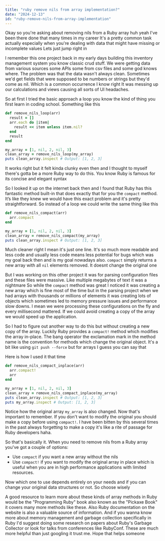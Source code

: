 ```yaml
---
title: "ruby remove nils from array implementation?"
date: "2024-12-13"
id: "ruby-remove-nils-from-array-implementation"
---
```


Okay so you're asking about removing nils from a Ruby array huh yeah I've been there done that many times in my career It's a pretty common task actually especially when you're dealing with data that might have missing or incomplete values Lets just jump right in

I remember this one project back in my early days building this inventory management system you know classic crud stuff. We were getting data from various sources some APIs some from csv files and some god knows where. The problem was that the data wasn't always clean. Sometimes we'd get fields that were supposed to be numbers or strings but they'd come as nil. Which is a common occurrence I know right It was messing up our calculations and views causing all sorts of UI headaches.

So at first I tried the basic approach a loop you know the kind of thing you first learn in coding school. Something like this

```ruby
def remove_nils_loop(arr)
  result = []
  arr.each do |item|
    result << item unless item.nil?
  end
  result
end

my_array = [1, nil, 2, nil, 3]
clean_array = remove_nils_loop(my_array)
puts clean_array.inspect # Output: [1, 2, 3]
```
It works right but it felt kinda clunky even then and I thought to myself there's gotta be a more Ruby way to do this. You know Ruby is famous for its concise and elegant syntax

So I looked it up on the internet back then and I found that Ruby has this fantastic method built-in that does exactly that for you the `compact` method. It’s like they knew we would have this exact problem and it's pretty straightforward. So instead of a loop we could write the same thing like this

```ruby
def remove_nils_compact(arr)
  arr.compact
end

my_array = [1, nil, 2, nil, 3]
clean_array = remove_nils_compact(my_array)
puts clean_array.inspect # Output: [1, 2, 3]
```

Much cleaner right I mean it's just one line. It's so much more readable and less code and usually less code means less potential for bugs which was my goal back then and is my goal nowadays also. `compact` simply returns a new array with all `nil` elements removed. It doesnt change the original one

But I was working on this other project it was for parsing configuration files and these files were massive. Like multiple megabytes of text it was a nightmare So while the `compact` method was great I noticed it was creating a new array which is fine most of the time but in the parsing project when we had arrays with thousands or millions of elements it was creating lots of objects which sometimes led to memory pressure issues and performance slow downs. I mean we were processing these configurations on the fly and every millisecond mattered. If we could avoid creating a copy of the array we would speed up the application.

So I had to figure out another way to do this but without creating a new copy of the array. Luckily Ruby provides a `compact!` method which modifies the array in-place. The bang operator the exclamation mark in the method name is the convention for methods which change the original object. It's a bit like using `git push --force` but for arrays I guess you can say that

Here is how I used it that time
```ruby
def remove_nils_compact_inplace(arr)
  arr.compact!
  arr
end

my_array = [1, nil, 2, nil, 3]
clean_array = remove_nils_compact_inplace(my_array)
puts clean_array.inspect # Output: [1, 2, 3]
puts my_array.inspect # Output: [1, 2, 3]
```
Notice how the original array `my_array` is also changed. Now that's important to remember. If you don't want to modify the original you should make a copy before using `compact!`. I have been bitten by this several times in the past always forgetting to make a copy it's like a rite of passage for Ruby developers haha.

So that's basically it. When you need to remove nils from a Ruby array you've got a couple of options:
- Use `compact` if you want a new array without the nils
- Use `compact!` if you want to modify the original array in place which is useful when you are in high performance applications with limited resources.

Now which one to use depends entirely on your needs and if you can change your original data structures or not. So choose wisely

A good resource to learn more about these kinds of array methods in Ruby would be the "Programming Ruby" book also known as the "Pickaxe Book" it covers many more methods like these. Also Ruby documentation on the website is also a valuable source of information. And if you wanna know more about memory management and garbage collection specifically in Ruby I'd suggest doing some research on papers about Ruby's Garbage Collector or look for talks from conferences like RubyConf. These are much more helpful than just googling it trust me. Hope that helps someone
